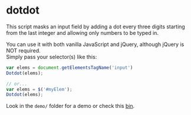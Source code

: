 dotdot
======

This script masks an input field by adding a dot every three digits starting from the last integer and allowing only numbers to be typed in.

You can use it with both vanilla JavaScript and jQuery, although jQuery is NOT required.  
Simply pass your selector(s) like this: 

```javascript
var elems = document.getElementsTagName('input')
Dotdot(elems);

// or...
var elems = $('#myElem');
Dotdot(elems);

```

Look in the `demo/` folder for a demo or check this [bin](http://jsbin.com/yateme/2).


